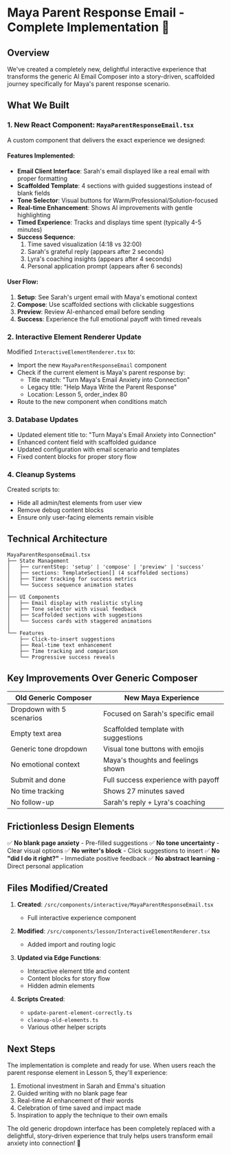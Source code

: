# Maya Parent Response Email - Complete Implementation 🎉

## Overview
We've created a completely new, delightful interactive experience that transforms the generic AI Email Composer into a story-driven, scaffolded journey specifically for Maya's parent response scenario.

## What We Built

### 1. New React Component: `MayaParentResponseEmail.tsx`
A custom component that delivers the exact experience we designed:

#### Features Implemented:
- **Email Client Interface**: Sarah's email displayed like a real email with proper formatting
- **Scaffolded Template**: 4 sections with guided suggestions instead of blank fields
- **Tone Selector**: Visual buttons for Warm/Professional/Solution-focused
- **Real-time Enhancement**: Shows AI improvements with gentle highlighting
- **Timed Experience**: Tracks and displays time spent (typically 4-5 minutes)
- **Success Sequence**: 
  1. Time saved visualization (4:18 vs 32:00)
  2. Sarah's grateful reply (appears after 2 seconds)
  3. Lyra's coaching insights (appears after 4 seconds)
  4. Personal application prompt (appears after 6 seconds)

#### User Flow:
1. **Setup**: See Sarah's urgent email with Maya's emotional context
2. **Compose**: Use scaffolded sections with clickable suggestions
3. **Preview**: Review AI-enhanced email before sending
4. **Success**: Experience the full emotional payoff with timed reveals

### 2. Interactive Element Renderer Update
Modified `InteractiveElementRenderer.tsx` to:
- Import the new `MayaParentResponseEmail` component
- Check if the current element is Maya's parent response by:
  - Title match: "Turn Maya's Email Anxiety into Connection"
  - Legacy title: "Help Maya Write the Parent Response" 
  - Location: Lesson 5, order_index 80
- Route to the new component when conditions match

### 3. Database Updates
- Updated element title to: "Turn Maya's Email Anxiety into Connection"
- Enhanced content field with scaffolded guidance
- Updated configuration with email scenario and templates
- Fixed content blocks for proper story flow

### 4. Cleanup Systems
Created scripts to:
- Hide all admin/test elements from user view
- Remove debug content blocks
- Ensure only user-facing elements remain visible

## Technical Architecture

```
MayaParentResponseEmail.tsx
├── State Management
│   ├── currentStep: 'setup' | 'compose' | 'preview' | 'success'
│   ├── sections: TemplateSection[] (4 scaffolded sections)
│   ├── Timer tracking for success metrics
│   └── Success sequence animation states
│
├── UI Components
│   ├── Email display with realistic styling
│   ├── Tone selector with visual feedback
│   ├── Scaffolded sections with suggestions
│   └── Success cards with staggered animations
│
└── Features
    ├── Click-to-insert suggestions
    ├── Real-time text enhancement
    ├── Time tracking and comparison
    └── Progressive success reveals
```

## Key Improvements Over Generic Composer

| Old Generic Composer | New Maya Experience |
|---------------------|---------------------|
| Dropdown with 5 scenarios | Focused on Sarah's specific email |
| Empty text area | Scaffolded template with suggestions |
| Generic tone dropdown | Visual tone buttons with emojis |
| No emotional context | Maya's thoughts and feelings shown |
| Submit and done | Full success experience with payoff |
| No time tracking | Shows 27 minutes saved |
| No follow-up | Sarah's reply + Lyra's coaching |

## Frictionless Design Elements

✅ **No blank page anxiety** - Pre-filled suggestions
✅ **No tone uncertainty** - Clear visual options
✅ **No writer's block** - Click suggestions to insert
✅ **No "did I do it right?"** - Immediate positive feedback
✅ **No abstract learning** - Direct personal application

## Files Modified/Created

1. **Created**: `/src/components/interactive/MayaParentResponseEmail.tsx`
   - Full interactive experience component

2. **Modified**: `/src/components/lesson/InteractiveElementRenderer.tsx`
   - Added import and routing logic

3. **Updated via Edge Functions**:
   - Interactive element title and content
   - Content blocks for story flow
   - Hidden admin elements

4. **Scripts Created**:
   - `update-parent-element-correctly.ts`
   - `cleanup-old-elements.ts`
   - Various other helper scripts

## Next Steps

The implementation is complete and ready for use. When users reach the parent response element in Lesson 5, they'll experience:

1. Emotional investment in Sarah and Emma's situation
2. Guided writing with no blank page fear
3. Real-time AI enhancement of their words
4. Celebration of time saved and impact made
5. Inspiration to apply the technique to their own emails

The old generic dropdown interface has been completely replaced with a delightful, story-driven experience that truly helps users transform email anxiety into connection! 🌟